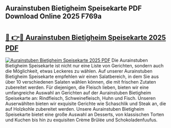 ## Aurainstuben Bietigheim Speisekarte PDF Download Online 2025 F769a

# <h2><a href="http://gc82w2.nevu.top/?p=Aurainstuben+Bietigheim+Speisekarte">🔗 👉🔴 Aurainstuben Bietigheim Speisekarte 2025 PDF</a></h2>

[![Aurainstuben Bietigheim Speisekarte 2025 PDF](https://i.imgur.com/dBaPXMq.png)](http://gc82w2.nevu.top/?p=Aurainstuben+Bietigheim+Speisekarte)
Die Aurainstuben Bietigheim Speisekarte ist nicht nur eine Liste von Gerichten, sondern auch die Möglichkeit, etwas Leckeres zu wählen. Auf unserer Aurainstuben Bietigheim Speisekarte empfehlen wir einen Salatbereich, in dem Sie aus über 10 verschiedenen Salaten wählen können, die mit frischen Zutaten zubereitet werden. Für diejenigen, die Fleisch lieben, bieten wir eine umfangreiche Auswahl an Gerichten auf der Aurainstuben Bietigheim Speisekarte an: Rindfleisch, Schweinefleisch, Huhn und Fisch. Unseren Auserwählten bieten wir exquisite Gerichte wie Schaschlik und Steak an, die auf Holzkohle zubereitet werden. Unsere Aurainstuben Bietigheim Speisekarte bietet eine große Auswahl an Desserts, von klassischen Torten und Kuchen bis hin zu exquisiten Crème Brûlée und Schokoladenfuufus.
